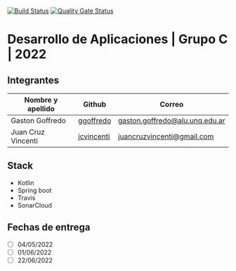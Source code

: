 [![Build Status](https://app.travis-ci.com/jcvincenti/DesApp-Grupo-C-012022.svg?branch=main)](https://app.travis-ci.com/jcvincenti/DesApp-Grupo-C-012022)
[![Quality Gate Status](https://sonarcloud.io/api/project_badges/measure?project=jcvincenti_DesApp-Grupo-C-012022&metric=alert_status)](https://sonarcloud.io/summary/new_code?id=jcvincenti_DesApp-Grupo-C-012022)
# Desarrollo de Aplicaciones | Grupo C | 2022

## Integrantes

| Nombre y apellido  |                   Github                    |	          Correo            |
| ------------------ | ------------------------------------------- | ------------------------------ |
|  Gaston Goffredo   |  [ggoffredo](https://github.com/ggoffredo)  | gaston.goffredo@alu.unq.edu.ar |
| Juan Cruz Vincenti | [jcvincenti](https://github.com/jcvincenti) |   juancruzvincenti@gmail.com   |

## Stack
- Kotlin
- Spring boot
- Travis
- SonarCloud

## Fechas de entrega
- [ ] 04/05/2022
- [ ] 01/06/2022
- [ ] 22/06/2022
